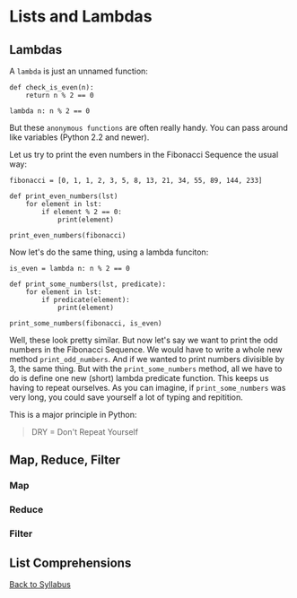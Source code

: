 # Lists and Lambdas

## Lambdas

A `lambda` is just an unnamed function:

    def check_is_even(n):
        return n % 2 == 0
    
    lambda n: n % 2 == 0

But these `anonymous functions` are often really handy. You can pass around like variables (Python 2.2 and newer).

Let us try to print the even numbers in the Fibonacci Sequence the usual way:

    fibonacci = [0, 1, 1, 2, 3, 5, 8, 13, 21, 34, 55, 89, 144, 233]
    
    def print_even_numbers(lst)
        for element in lst:
            if element % 2 == 0:
                print(element)
    
    print_even_numbers(fibonacci)

Now let's do the same thing, using a lambda funciton:

    is_even = lambda n: n % 2 == 0

    def print_some_numbers(lst, predicate):
        for element in lst:
            if predicate(element):
                print(element)

    print_some_numbers(fibonacci, is_even)

Well, these look pretty similar. But now let's say we want to print the odd numbers in the Fibonacci Sequence. We would have to write a whole new method `print_odd_numbers`. And if we wanted to print numbers divisible by 3, the same thing. But with the `print_some_numbers` method, all we have to do is define one new (short) lambda predicate function. This keeps us having to repeat ourselves. As you can imagine, if `print_some_numbers` was very long, you could save yourself a lot of typing and repitition.

This is a major principle in Python:

> DRY = Don't Repeat Yourself

## Map, Reduce, Filter



### Map



### Reduce



### Filter



## List Comprehensions



[Back to Syllabus](../../README.md)
